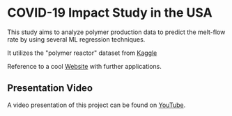 # COVID-19 Impact Study in the USA

This study aims to analyze polymer production data to predict the melt-flow rate by using several ML regression techniques.

It utilizes the "polymer reactor" dataset from [Kaggle](https://www.kaggle.com/datasets/apek1999/predict-mpv-of-polymer)

Reference to a cool [Website](coolhttp://apmonitor.com/pds/index.php/Main/PolymerMeltFlowRate) with further applications.

## Presentation Video
A video presentation of this project can be found on [YouTube](https://youtu.be/dpz7l7UjGm0).


